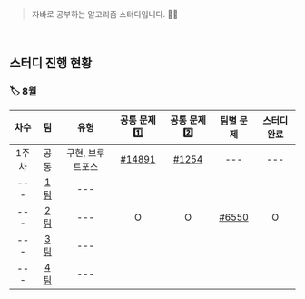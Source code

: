 <!-- 팀별 문제는 [[#번호]]() <- 이러한 형식으로 문제 추가해주기 !! -->
<!-- 팀별 차수, 유형 문항은 비워두기 -->
<!-- 공통 문제1️⃣, 공통 문제2️⃣, 스터디 완료 문항은 O/X로 표시 -->

>자바로 공부하는 알고리즘 스터디입니다. 🧑‍💻

</br>

<h2>스터디 진행 현황</h2>

<h3>🏷 8월</h3>

| 차수 | 팀 | 유형 | 공통 문제1️⃣ | 공통 문제2️⃣ | 팀별 문제 | 스터디 완료 |
| :--: | :--: | :--: | :--: | :--: | :--: | :--: |
| 1주차 | 공통 | 구현, 브루트포스 | [#14891](https://www.acmicpc.net/problem/14891) | [#1254](https://www.acmicpc.net/problem/1254) | --- | --- |
| --- | [1팀](https://github.com/SSAFY8-Study/Java-Algorithm-Study/tree/1%EC%A1%B0) | --- | | | | |
| --- | [2팀](https://github.com/SSAFY8-Study/Java-Algorithm-Study/tree/2%EC%A1%B0) | --- | O | O | [#6550](https://www.acmicpc.net/problem/6550) | O |
| --- | [3팀](https://github.com/SSAFY8-Study/Java-Algorithm-Study/tree/3%EC%A1%B0) | --- | | | | |
| --- | [4팀](https://github.com/SSAFY8-Study/Java-Algorithm-Study/tree/4%EC%A1%B0) | --- | | | | |
